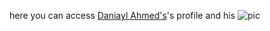 here you can access [Daniayl Ahmed's](https://www.facebook.com/daniyal.ahmed.75)'s profile and his ![pic](D:\Daniyal\prac\Daniyal.jpg) 
